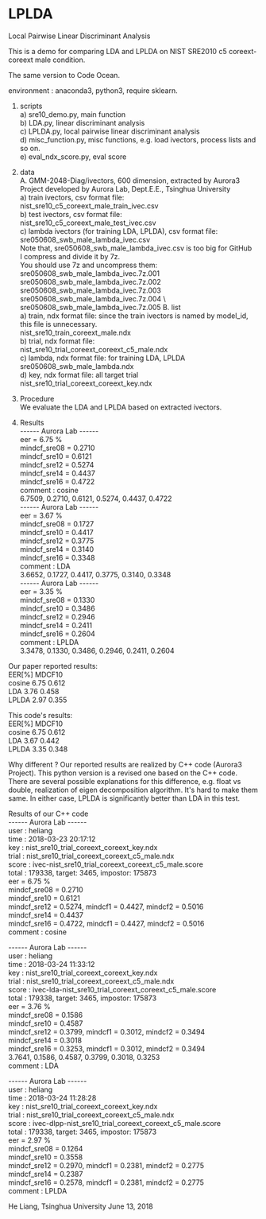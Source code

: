 # LPLDA
Local Pairwise Linear Discriminant Analysis

This is a demo for comparing LDA and LPLDA on NIST SRE2010 c5 coreext-coreext male condition.

The same version to Code Ocean.

environment : anaconda3, python3, require sklearn.

1. scripts \
a) sre10_demo.py, main function \
b) LDA.py, linear discriminant analysis \
c) LPLDA.py, local pairwise linear discriminant analysis \
d) misc_function.py, misc functions, e.g. load ivectors, process lists and so on. \
e) eval_ndx_score.py, eval score

2. data \
A. GMM-2048-Diag/ivectors, 600 dimension, extracted by Aurora3 Project developed by Aurora Lab, Dept.E.E., Tsinghua University \
a) train ivectors, csv format file:  \
   nist_sre10_c5_coreext_male_train_ivec.csv \
b) test ivectors, csv format file:  \
   nist_sre10_c5_coreext_male_test_ivec.csv \
c) lambda ivectors (for training LDA, LPLDA), csv format file:  \
   sre050608_swb_male_lambda_ivec.csv \
   Note that, sre050608_swb_male_lambda_ivec.csv is too big for GitHub \
   I compress and divide it by 7z. \
   You should use 7z and uncompress them: \
   sre050608_swb_male_lambda_ivec.7z.001 \
   sre050608_swb_male_lambda_ivec.7z.002 \
   sre050608_swb_male_lambda_ivec.7z.003 \
   sre050608_swb_male_lambda_ivec.7z.004 \ 
   sre050608_swb_male_lambda_ivec.7z.005
B. list \
a) train, ndx format file: since the train ivectors is named by model_id, this file is unnecessary. \
   nist_sre10_train_coreext_male.ndx \
b) trial, ndx format file: \
   nist_sre10_trial_coreext_coreext_c5_male.ndx \
c) lambda, ndx format file: for training LDA, LPLDA \
   sre050608_swb_male_lambda.ndx \
d) key, ndx format file: all target trial \
   nist_sre10_trial_coreext_coreext_key.ndx

3. Procedure \
We evaluate the LDA and LPLDA based on extracted ivectors.

4. Results \
------ Aurora Lab ------ \
eer = 6.75 % \
mindcf_sre08 = 0.2710 \
mindcf_sre10 = 0.6121 \
mindcf_sre12 = 0.5274 \
mindcf_sre14 = 0.4437 \
mindcf_sre16 = 0.4722 \
comment : cosine \
6.7509, 0.2710, 0.6121, 0.5274, 0.4437, 0.4722 \
------ Aurora Lab ------ \
eer = 3.67 % \
mindcf_sre08 = 0.1727 \
mindcf_sre10 = 0.4417 \
mindcf_sre12 = 0.3775 \
mindcf_sre14 = 0.3140 \
mindcf_sre16 = 0.3348 \
comment : LDA \
3.6652, 0.1727, 0.4417, 0.3775, 0.3140, 0.3348 \
------ Aurora Lab ------ \
eer = 3.35 % \
mindcf_sre08 = 0.1330 \
mindcf_sre10 = 0.3486 \
mindcf_sre12 = 0.2946 \
mindcf_sre14 = 0.2411 \
mindcf_sre16 = 0.2604 \
comment : LPLDA \
3.3478, 0.1330, 0.3486, 0.2946, 0.2411, 0.2604


Our paper reported results: \
       EER[%] MDCF10 \
cosine 6.75   0.612 \
LDA    3.76   0.458 \
LPLDA  2.97   0.355 

This code's results: \
       EER[%] MDCF10 \
cosine 6.75   0.612 \
LDA    3.67   0.442 \
LPLDA  3.35   0.348 

Why different ? Our reported results are realized by C++ code (Aurora3 Project). 
This python version is a revised one based on the C++ code.
There are several possible explanations for this difference, 
e.g. float vs double, realization of eigen decomposition algorithm.
It's hard to make them same. 
In either case, LPLDA is significantly better than LDA in this test.

Results of our C++ code \
------ Aurora Lab ------ \
user  : heliang \
time  : 2018-03-23 20:17:12 \
key   : nist_sre10_trial_coreext_coreext_key.ndx \
trial : nist_sre10_trial_coreext_coreext_c5_male.ndx \
score : ivec-nist_sre10_trial_coreext_coreext_c5_male.score \
total : 179338, target: 3465, impostor: 175873 \
eer = 6.75 % \
mindcf_sre08 = 0.2710 \
mindcf_sre10 = 0.6121 \
mindcf_sre12 = 0.5274, mindcf1 = 0.4427, mindcf2 = 0.5016 \
mindcf_sre14 = 0.4437 \
mindcf_sre16 = 0.4722, mindcf1 = 0.4427, mindcf2 = 0.5016 \
comment : cosine 
 
------ Aurora Lab ------ \
user  : heliang \
time  : 2018-03-24 11:33:12 \
key   : nist_sre10_trial_coreext_coreext_key.ndx \
trial : nist_sre10_trial_coreext_coreext_c5_male.ndx \
score : ivec-lda-nist_sre10_trial_coreext_coreext_c5_male.score \
total : 179338, target: 3465, impostor: 175873 \
eer = 3.76 % \
mindcf_sre08 = 0.1586 \
mindcf_sre10 = 0.4587 \
mindcf_sre12 = 0.3799, mindcf1 = 0.3012, mindcf2 = 0.3494 \
mindcf_sre14 = 0.3018 \
mindcf_sre16 = 0.3253, mindcf1 = 0.3012, mindcf2 = 0.3494 \
3.7641, 0.1586, 0.4587, 0.3799, 0.3018, 0.3253 \
comment : LDA 
 
------ Aurora Lab ------ \
user  : heliang \
time  : 2018-03-24 11:28:28 \
key   : nist_sre10_trial_coreext_coreext_key.ndx \
trial : nist_sre10_trial_coreext_coreext_c5_male.ndx \
score : ivec-dlpp-nist_sre10_trial_coreext_coreext_c5_male.score \
total : 179338, target: 3465, impostor: 175873 \
eer = 2.97 % \
mindcf_sre08 = 0.1264 \
mindcf_sre10 = 0.3558 \
mindcf_sre12 = 0.2970, mindcf1 = 0.2381, mindcf2 = 0.2775 \
mindcf_sre14 = 0.2387 \
mindcf_sre16 = 0.2578, mindcf1 = 0.2381, mindcf2 = 0.2775 \
comment : LPLDA 

He Liang, Tsinghua University
June 13, 2018